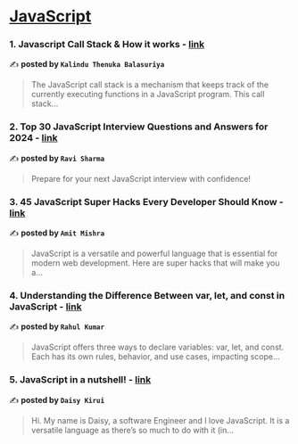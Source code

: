 
<h1><a href=https://medium.com/tag/javascript-development/recommended target="_blank" rel="noopener noreferrer">JavaScript</a></h1>
<h3>1. Javascript Call Stack & How it works - <a href="https://medium.com/@balasuriyakalindu/javascript-call-stack-how-it-works-e77bc81dcc8d" target="_blank" rel="noopener noreferrer">link</a></h3>

✍️ **posted by `Kalindu Thenuka Balasuriya`**

<blockquote>The JavaScript call stack is a mechanism that keeps track of the currently executing functions in a JavaScript program. This call stack…</blockquote>

<h3>2. Top 30 JavaScript Interview Questions and Answers for 2024 - <a href="https://medium.com/@javascriptcentric/top-30-javascript-interview-questions-and-answers-for-2024-7f1e2d1d0638" target="_blank" rel="noopener noreferrer">link</a></h3>

✍️ **posted by `Ravi Sharma`**

<blockquote>Prepare for your next JavaScript interview with confidence!</blockquote>

<h3>3. 45 JavaScript Super Hacks Every Developer Should Know - <a href="https://medium.com/dev-genius/45-javascript-super-hacks-every-developer-should-know-92aecfb33ee8" target="_blank" rel="noopener noreferrer">link</a></h3>

✍️ **posted by `Amit Mishra`**

<blockquote>JavaScript is a versatile and powerful language that is essential for modern web development. Here are super hacks that will make you a…</blockquote>

<h3>4. Understanding the Difference Between var, let, and const in JavaScript - <a href="https://medium.com/codex/understanding-the-difference-between-var-let-and-const-in-javascript-64a294225b0e" target="_blank" rel="noopener noreferrer">link</a></h3>

✍️ **posted by `Rahul Kumar`**

<blockquote>JavaScript offers three ways to declare variables: var, let, and const. Each has its own rules, behavior, and use cases, impacting scope…</blockquote>

<h3>5. JavaScript in a nutshell! - <a href="https://medium.com/@daisykirui/javascript-in-a-nutshell-669dab5b6e78" target="_blank" rel="noopener noreferrer">link</a></h3>

✍️ **posted by `Daisy Kirui`**

<blockquote>Hi. My name is Daisy, a software Engineer and I love JavaScript. It is a versatile language as there’s so much to do with it (in…</blockquote>

